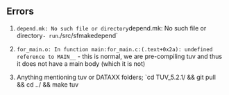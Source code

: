
## Errors
1. `depend.mk: No such file or directory`depend.mk: No such file or directory` - run `./src/sfmakedepend`


2. `for_main.o: In function main:for_main.c:(.text+0x2a): undefined reference to MAIN__` - this is normal, we are pre-compiling tuv and thus it does not have a main body (which it is not)


3. Anything mentioning tuv or DATAXX folders; `cd TUV_5.2.1/ && git pull && cd ../ && make tuv

